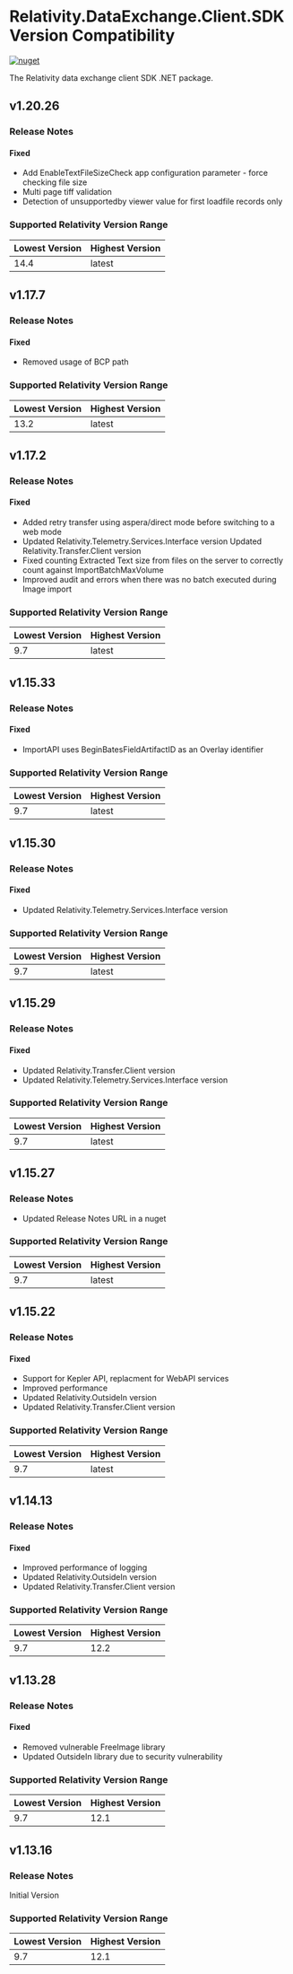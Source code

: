 # Relativity.DataExchange.Client.SDK Version Compatibility

[![nuget](https://img.shields.io/nuget/v/Relativity.DataExchange.Client.SDK.svg)](https://www.nuget.org/packages/Relativity.DataExchange.Client.SDK)

The Relativity data exchange client SDK .NET package.

## v1.20.26

### Release Notes

#### Fixed

* Add EnableTextFileSizeCheck app configuration parameter - force checking file size
* Multi page tiff validation
* Detection of unsupportedby viewer value for first loadfile records only

### Supported Relativity Version Range

Lowest Version | Highest Version
---  | ---
14.4 | latest

## v1.17.7

### Release Notes

#### Fixed

* Removed usage of BCP path

### Supported Relativity Version Range

Lowest Version | Highest Version
---  | ---
13.2 | latest

## v1.17.2

### Release Notes

#### Fixed

* Added retry transfer using aspera/direct mode before switching to a web mode
* Updated Relativity.Telemetry.Services.Interface version
  Updated Relativity.Transfer.Client version
* Fixed counting Extracted Text size from files on the server to correctly count against ImportBatchMaxVolume
* Improved audit and errors when there was no batch executed during Image import

### Supported Relativity Version Range

Lowest Version | Highest Version
--- | ---
9.7 | latest

## v1.15.33

### Release Notes

#### Fixed

* ImportAPI uses BeginBatesFieldArtifactID as an Overlay identifier

### Supported Relativity Version Range

Lowest Version | Highest Version
--- | ---
9.7 | latest

## v1.15.30

### Release Notes

#### Fixed

* Updated Relativity.Telemetry.Services.Interface version

### Supported Relativity Version Range

Lowest Version | Highest Version
--- | ---
9.7 | latest

## v1.15.29

### Release Notes

#### Fixed

* Updated Relativity.Transfer.Client version
* Updated Relativity.Telemetry.Services.Interface version

### Supported Relativity Version Range

Lowest Version | Highest Version
--- | ---
9.7 | latest

## v1.15.27

### Release Notes

* Updated Release Notes URL in a nuget

### Supported Relativity Version Range

Lowest Version | Highest Version
--- | ---
9.7 | latest

## v1.15.22

### Release Notes

#### Fixed

* Support for Kepler API, replacment for WebAPI services
* Improved performance
* Updated Relativity.OutsideIn version
* Updated Relativity.Transfer.Client version

### Supported Relativity Version Range

Lowest Version | Highest Version
--- | ---
9.7 | latest

## v1.14.13

### Release Notes

#### Fixed

* Improved performance of logging
* Updated Relativity.OutsideIn version
* Updated Relativity.Transfer.Client version

### Supported Relativity Version Range

Lowest Version | Highest Version
--- | ---
9.7 | 12.2

## v1.13.28

### Release Notes

#### Fixed

* Removed vulnerable FreeImage library
* Updated OutsideIn library due to security vulnerability

### Supported Relativity Version Range

Lowest Version | Highest Version
--- | ---
9.7 | 12.1

## v1.13.16

### Release Notes

Initial Version

### Supported Relativity Version Range

Lowest Version | Highest Version
--- | ---
9.7 | 12.1
